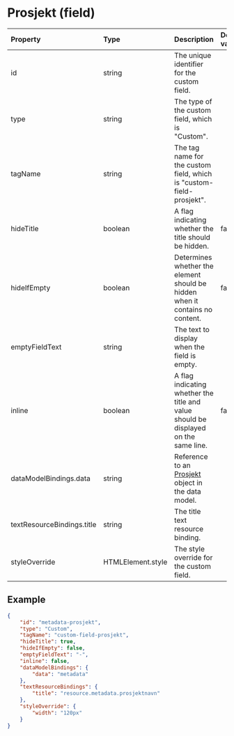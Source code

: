 # Prosjekt (field)

| Property                   | Type              | Description                                                                                  | Default value |
| :------------------------- | :---------------- | :------------------------------------------------------------------------------------------- | :------------ |
| id                         | string            | The unique identifier for the custom field.                                                  |               |
| type                       | string            | The type of the custom field, which is "Custom".                                             |               |
| tagName                    | string            | The tag name for the custom field, which is "custom-field-prosjekt".                         |               |
| hideTitle                  | boolean           | A flag indicating whether the title should be hidden.                                        | false         |
| hideIfEmpty                | boolean           | Determines whether the element should be hidden when it contains no content.                 | false         |
| emptyFieldText             | string            | The text to display when the field is empty.                                                 |               |
| inline                     | boolean           | A flag indicating whether the title and value should be displayed on the same line.          | false         |
| dataModelBindings.data     | string            | Reference to an [Prosjekt](../../classes/data-classes/Prosjekt.js) object in the data model. |               |
| textResourceBindings.title | string            | The title text resource binding.                                                             |               |
| styleOverride              | HTMLElement.style | The style override for the custom field.                                                     |               |

## Example

```json
{
    "id": "metadata-prosjekt",
    "type": "Custom",
    "tagName": "custom-field-prosjekt",
    "hideTitle": true,
    "hideIfEmpty": false,
    "emptyFieldText": "-",
    "inline": false,
    "dataModelBindings": {
        "data": "metadata"
    },
    "textResourceBindings": {
        "title": "resource.metadata.prosjektnavn"
    },
    "styleOverride": {
        "width": "120px"
    }
}
```
